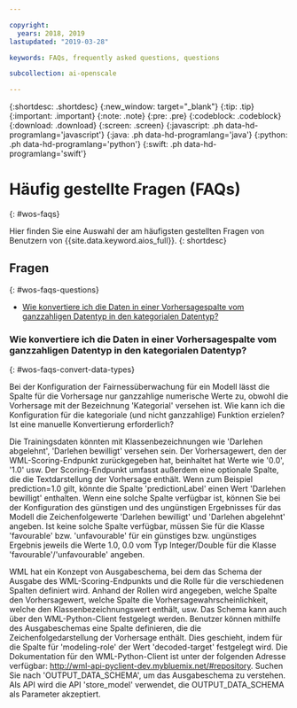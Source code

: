 ```yaml
---

copyright:
  years: 2018, 2019
lastupdated: "2019-03-28"

keywords: FAQs, frequently asked questions, questions

subcollection: ai-openscale

---
```


{:shortdesc: .shortdesc}
{:new_window: target="_blank"}
{:tip: .tip}
{:important: .important}
{:note: .note}
{:pre: .pre}
{:codeblock: .codeblock}
{:download: .download}
{:screen: .screen}
{:javascript: .ph data-hd-programlang='javascript'}
{:java: .ph data-hd-programlang='java'}
{:python: .ph data-hd-programlang='python'}
{:swift: .ph data-hd-programlang='swift'}

# Häufig gestellte Fragen (FAQs)
{: #wos-faqs}

Hier finden Sie eine Auswahl der am häufigsten gestellten Fragen von Benutzern von {{site.data.keyword.aios_full}}.
{: shortdesc}

## Fragen
{: #wos-faqs-questions}

- [Wie konvertiere ich die Daten in einer Vorhersagespalte vom ganzzahligen Datentyp in den kategorialen Datentyp?](#wos-faqs-convert-data-types)

### Wie konvertiere ich die Daten in einer Vorhersagespalte vom ganzzahligen Datentyp in den kategorialen Datentyp?
{: #wos-faqs-convert-data-types}

Bei der Konfiguration der Fairnessüberwachung für ein Modell lässt die Spalte für die Vorhersage nur ganzzahlige numerische Werte zu, obwohl die Vorhersage mit der Bezeichnung 'Kategorial' versehen ist. Wie kann ich die Konfiguration für die kategoriale (und nicht ganzzahlige) Funktion erzielen? Ist eine manuelle Konvertierung erforderlich? 

Die Trainingsdaten könnten mit Klassenbezeichnungen wie 'Darlehen abgelehnt', 'Darlehen bewilligt' versehen sein. Der Vorhersagewert, den der WML-Scoring-Endpunkt zurückgegeben hat, beinhaltet hat Werte wie '0.0', '1.0' usw. Der Scoring-Endpunkt umfasst außerdem eine optionale Spalte, die die Textdarstellung der Vorhersage enthält. Wenn zum Beispiel prediction=1.0 gilt, könnte die Spalte 'predictionLabel' einen Wert 'Darlehen bewilligt' enthalten. Wenn eine solche Spalte verfügbar ist, können Sie bei der Konfiguration des günstigen und des ungünstigen Ergebnisses für das Modell die Zeichenfolgewerte 'Darlehen bewilligt' und 'Darlehen abgelehnt' angeben.
Ist keine solche Spalte verfügbar, müssen Sie für die Klasse 'favourable' bzw. 'unfavourable' für ein günstiges bzw. ungünstiges Ergebnis jeweils die Werte 1.0, 0.0 vom Typ Integer/Double für die Klasse 'favourable'/'unfavourable' angeben.

WML hat ein Konzept von Ausgabeschema, bei dem das Schema der Ausgabe des WML-Scoring-Endpunkts und die Rolle für die verschiedenen Spalten definiert wird. Anhand der Rollen wird angegeben, welche Spalte den Vorhersagewert, welche Spalte die Vorhersagewahrscheinlichkeit, welche den Klassenbezeichnungswert enthält, usw. Das Schema kann auch über den WML-Python-Client festgelegt werden. Benutzer können mithilfe des Ausgabeschemas eine Spalte definieren, die die Zeichenfolgedarstellung der Vorhersage enthält. Dies geschieht, indem für die Spalte für 'modeling-role' der Wert 'decoded-target' festgelegt wird. Die Dokumentation für den WML-Python-Client ist unter der folgenden Adresse verfügbar: http://wml-api-pyclient-dev.mybluemix.net/#repository. Suchen Sie nach 'OUTPUT_DATA_SCHEMA', um das Ausgabeschema zu verstehen. Als API wird die API 'store_model' verwendet, die OUTPUT_DATA_SCHEMA als Parameter akzeptiert.



